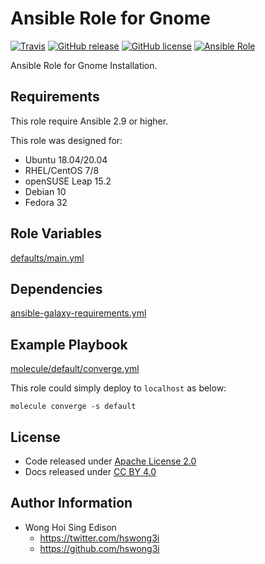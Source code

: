 # Ansible Role for Gnome

[![Travis](https://img.shields.io/travis/com/alvistack/ansible-role-gnome.svg)](https://travis-ci.com/alvistack/ansible-role-gnome)
[![GitHub release](https://img.shields.io/github/release/alvistack/ansible-role-gnome.svg)](https://github.com/alvistack/ansible-role-gnome)
[![GitHub license](https://img.shields.io/github/license/alvistack/ansible-role-gnome.svg)](https://github.com/alvistack/ansible-role-gnome/blob/master/LICENSE)
[![Ansible Role](https://img.shields.io/badge/galaxy-alvistack.gnome-blue.svg)](https://galaxy.ansible.com/alvistack/gnome)

Ansible Role for Gnome Installation.

## Requirements

This role require Ansible 2.9 or higher.

This role was designed for:

  - Ubuntu 18.04/20.04
  - RHEL/CentOS 7/8
  - openSUSE Leap 15.2
  - Debian 10
  - Fedora 32

## Role Variables

[defaults/main.yml](defaults/main.yml)

## Dependencies

[ansible-galaxy-requirements.yml](ansible-galaxy-requirements.yml)

## Example Playbook

[molecule/default/converge.yml](molecule/default/converge.yml)

This role could simply deploy to `localhost` as below:

    molecule converge -s default

## License

  - Code released under [Apache License 2.0](LICENSE)
  - Docs released under [CC BY 4.0](http://creativecommons.org/licenses/by/4.0/)

## Author Information

  - Wong Hoi Sing Edison
      - <https://twitter.com/hswong3i>
      - <https://github.com/hswong3i>

